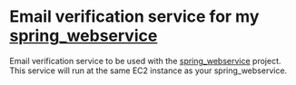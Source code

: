 # Email verification service for my [spring_webservice](https://github.com/lucasolsi/spring_webservice)
Email verification service to be used with the [spring_webservice](https://github.com/lucasolsi/spring_webservice) project.
This service will run at the same EC2 instance as your spring_webservice.
